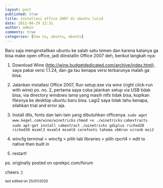 ```yaml
---
layout: post
published: true
title: installasi office 2007 di ubuntu lucid
date: 2012-08-29 12:31
author: admin
comments: true
categories: [how to, ubuntu, ubuntu]
---
```

Baru saja menginstallkan ubuntu ke salah satu temen dan karena  katanya ga bisa make open office, jadi diinstallin Office 2007 deh, berikut langkah nya:

1. Download Wine (http://wine.budgetdedicated.com/archive/index.html), saya pakai versi  1.1.24, dan ga tau kenapa versi terbarunya malah ga bisa.

2. Jalankan installasi Office 2007, Run setup.exe via wine (right click-run with wine)
ps. no. 2, pertama saya coba jalankan setup via USB tidak bisa, via directory windows lama yang masih ntfs tidak bisa, kopikan filesnya ke desktop ubuntu baru bisa. Lagi2 saya tidak tahu kenapa, silahkan trial and error aja.

3. Install dlls, fonts dan lain-lain yang dibutuhkan officenya.
`sudo wget www.kegel.com/wine/winetricks`
`chmod +x ./winetricks`
`cabextracts sudo apt-get install cabextract`
`./winetricks gdiplus riched20 riched30 msxml3 msxml4 msxml6 corefonts tahoma vb6run vcrun6 msi2`

4. wincfg
terminal &gt; wincfg &gt; pilih tab libraries &gt; pilih rpcrt4 &gt; edit to native then built in

5. restart!

ps. originally posted on oprekpc.com/forum

cheers :)

<small>last edited on 25/01/2020</small>
